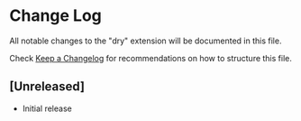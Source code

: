 # Change Log

All notable changes to the "dry" extension will be documented in this file.

Check [Keep a Changelog](http://keepachangelog.com/) for recommendations on how to structure this file.

## [Unreleased]

- Initial release